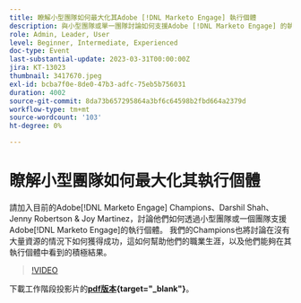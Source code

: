```yaml
---
title: 瞭解小型團隊如何最大化其Adobe [!DNL Marketo Engage] 執行個體
description: 與小型團隊或單一團隊討論如何支援Adobe [!DNL Marketo Engage] 的執行個體。
role: Admin, Leader, User
level: Beginner, Intermediate, Experienced
doc-type: Event
last-substantial-update: 2023-03-31T00:00:00Z
jira: KT-13023
thumbnail: 3417670.jpeg
exl-id: bcba7f0e-8de0-47b3-adfc-75eb5b756031
duration: 4002
source-git-commit: 8da73b657295864a3bf6c64598b2fbd664a2379d
workflow-type: tm+mt
source-wordcount: '103'
ht-degree: 0%

---
```


# 瞭解小型團隊如何最大化其執行個體

請加入目前的Adobe[!DNL Marketo Engage] Champions、Darshil Shah、Jenny Robertson &amp; Joy Martinez，討論他們如何透過小型團隊或一個團隊支援Adobe[!DNL Marketo Engage]的執行個體。 我們的Champions也將討論在沒有大量資源的情況下如何獲得成功，這如何幫助他們的職業生涯，以及他們能夠在其執行個體中看到的積極結果。

>[!VIDEO](https://video.tv.adobe.com/v/3417670/?quality=12&learn=on)

下載工作階段投影片的&#x200B;**[pdf版本](assets/small-team-instance.pdf){target="_blank"}**。
